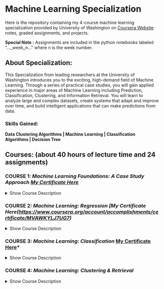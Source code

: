 # Machine Learning Specialization
Here is the repository containing my 4-course machine learning specialization provided by University of Washington on [Coursera Website](https://www.coursera.org/specializations/machine-learning)
 notes, graded assignments, and projects. 
 
 **Special Note :** Assignments are included in the python notebooks labeled "..._week_n..." where n is the week number.
 
 ## About Specialization: 
 This Specialization from leading researchers at the University of Washington introduces you to the exciting, high-demand field of Machine Learning. Through a series of practical case studies, you will gain applied experience in major areas of Machine Learning including Prediction, Classification, Clustering, and Information Retrieval. You will learn to analyze large and complex datasets, create systems that adapt and improve over time, and build intelligent applications that can make predictions from data.
 
 ### Skills Gained: 
 
 **Data Clustering Algorithms | Machine Learning | Classification Algorithms | Decision Tree**
 
 ## Courses: (about 40 hours of lecture time and 24 assignments)
 
### COURSE 1: *Machine Learning Foundations: A Case Study Approach [My Certificate Here](https://www.coursera.org/account/accomplishments/certificate/EWDQJTDREEWY)*

 <details>
  <summary>Show Course Description</summary>
  Do you have data and wonder what it can tell you? Do you need a deeper understanding of the core ways in which machine learning can improve your business? Do you want to be able to converse with specialists about anything from regression and classification to deep learning and recommender systems? In this course, you will get hands-on experience with machine learning from a series of practical case-studies. At the end of the first course you will have studied how to predict house prices based on house-level features, analyze sentiment from user reviews, retrieve documents of interest, recommend products, and search for images. Through hands-on practice with these use cases, you will be able to apply machine learning methods in a wide range of domains. This first course treats the machine learning method as a black box. Using this abstraction, you will focus on understanding tasks of interest, matching these tasks to machine learning tools, and assessing the quality of the output. In subsequent courses, you will delve into the components of this black box by examining models and algorithms. Together, these pieces form the machine learning pipeline, which you will use in developing intelligent applications. Learning Outcomes: By the end of this course, you will be able to: -Identify potential applications of machine learning in practice. -Describe the core differences in analyses enabled by regression, classification, and clustering. -Select the appropriate machine learning task for a potential application. -Apply regression, classification, clustering, retrieval, recommender systems, and deep learning. -Represent your data as features to serve as input to machine learning models. -Assess the model quality in terms of relevant error metrics for each task. -Utilize a dataset to fit a model to analyze new data. -Build an end-to-end application that uses machine learning at its core. -Implement these techniques in Python.
</details>
 
### COURSE 2: *_Machine Learning: Regression_ [My Certificate Here(https://www.coursera.org/account/accomplishments/certificate/MVAWKYLJ7UG7)*

 <details>
  <summary>Show Course Description</summary>
  Case Study - Predicting Housing Prices In our first case study, predicting house prices, you will create models that predict a continuous value (price) from input features (square footage, number of bedrooms and bathrooms,...). This is just one of the many places where regression can be applied. Other applications range from predicting health outcomes in medicine, stock prices in finance, and power usage in high-performance computing, to analyzing which regulators are important for gene expression. In this course, you will explore regularized linear regression models for the task of prediction and feature selection. You will be able to handle very large sets of features and select between models of various complexity. You will also analyze the impact of aspects of your data -- such as outliers -- on your selected models and predictions. To fit these models, you will implement optimization algorithms that scale to large datasets. Learning Outcomes: By the end of this course, you will be able to: -Describe the input and output of a regression model. -Compare and contrast bias and variance when modeling data. -Estimate model parameters using optimization algorithms. -Tune parameters with cross validation. -Analyze the performance of the model. -Describe the notion of sparsity and how LASSO leads to sparse solutions. -Deploy methods to select between models. -Exploit the model to form predictions. -Build a regression model to predict prices using a housing dataset. -Implement these techniques in Python.
</details>
 
### COURSE 3: **_Machine Learning: Classification_** [My Certificate Here](https://www.coursera.org/account/accomplishments/certificate/MBX2TH7U43TK)*
 
   <details>
  <summary>Show Course Description</summary>
  Case Studies: Analyzing Sentiment & Loan Default Prediction In our case study on analyzing sentiment, you will create models that predict a class (positive/negative sentiment) from input features (text of the reviews, user profile information,...). In our second case study for this course, loan default prediction, you will tackle financial data, and predict when a loan is likely to be risky or safe for the bank. These tasks are an examples of classification, one of the most widely used areas of machine learning, with a broad array of applications, including ad targeting, spam detection, medical diagnosis and image classification. In this course, you will create classifiers that provide state-of-the-art performance on a variety of tasks. You will become familiar with the most successful techniques, which are most widely used in practice, including logistic regression, decision trees and boosting. In addition, you will be able to design and implement the underlying algorithms that can learn these models at scale, using stochastic gradient ascent. You will implement these technique on real-world, large-scale machine learning tasks. You will also address significant tasks you will face in real-world applications of ML, including handling missing data and measuring precision and recall to evaluate a classifier. This course is hands-on, action-packed, and full of visualizations and illustrations of how these techniques will behave on real data. We've also included optional content in every module, covering advanced topics for those who want to go even deeper! Learning Objectives: By the end of this course, you will be able to: -Describe the input and output of a classification model. -Tackle both binary and multiclass classification problems. -Implement a logistic regression model for large-scale classification. -Create a non-linear model using decision trees. -Improve the performance of any model using boosting. -Scale your methods with stochastic gradient ascent. -Describe the underlying decision boundaries. -Build a classification model to predict sentiment in a product review dataset. -Analyze financial data to predict loan defaults. -Use techniques for handling missing data. -Evaluate your models using precision-recall metrics. -Implement these techniques in Python (or in the language of your choice, though Python is highly recommended).
</details>
  
### COURSE 4: **_Machine Learning: Clustering & Retrieval_**

  <details>
  <summary>Show Course Description</summary>
  Case Studies: Finding Similar Documents A reader is interested in a specific news article and you want to find similar articles to recommend. What is the right notion of similarity? Moreover, what if there are millions of other documents? Each time you want to a retrieve a new document, do you need to search through all other documents? How do you group similar documents together? How do you discover new, emerging topics that the documents cover? In this third case study, finding similar documents, you will examine similarity-based algorithms for retrieval. In this course, you will also examine structured representations for describing the documents in the corpus, including clustering and mixed membership models, such as latent Dirichlet allocation (LDA). You will implement expectation maximization (EM) to learn the document clusterings, and see how to scale the methods using MapReduce. Learning Outcomes: By the end of this course, you will be able to: -Create a document retrieval system using k-nearest neighbors. -Identify various similarity metrics for text data. -Reduce computations in k-nearest neighbor search by using KD-trees. -Produce approximate nearest neighbors using locality sensitive hashing. -Compare and contrast supervised and unsupervised learning tasks. -Cluster documents by topic using k-means. -Describe how to parallelize k-means using MapReduce. -Examine probabilistic clustering approaches using mixtures models. -Fit a mixture of Gaussian model using expectation maximization (EM). -Perform mixed membership modeling using latent Dirichlet allocation (LDA). -Describe the steps of a Gibbs sampler and how to use its output to draw inferences. -Compare and contrast initialization techniques for non-convex optimization objectives. -Implement these techniques in Python.
</details>
